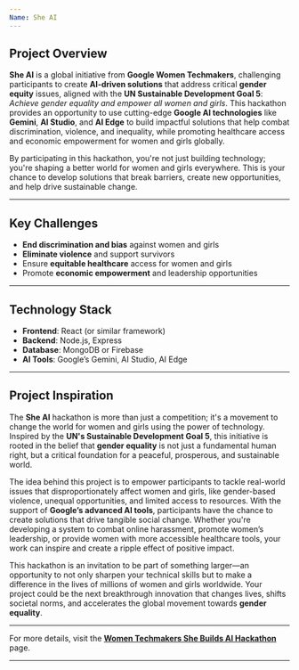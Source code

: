 ```yaml
---
Name: She AI
---
```


## Project Overview

**She AI** is a global initiative from **Google Women Techmakers**, challenging participants to create **AI-driven solutions** that address critical **gender equity** issues, aligned with the **UN Sustainable Development Goal 5**: *Achieve gender equality and empower all women and girls*. This hackathon provides an opportunity to use cutting-edge **Google AI technologies** like **Gemini**, **AI Studio**, and **AI Edge** to build impactful solutions that help combat discrimination, violence, and inequality, while promoting healthcare access and economic empowerment for women and girls globally.

By participating in this hackathon, you're not just building technology; you're shaping a better world for women and girls everywhere. This is your chance to develop solutions that break barriers, create new opportunities, and help drive sustainable change.

---

## Key Challenges

- **End discrimination and bias** against women and girls
- **Eliminate violence** and support survivors
- Ensure **equitable healthcare** access for women and girls
- Promote **economic empowerment** and leadership opportunities

---

## Technology Stack

- **Frontend**: React (or similar framework)
- **Backend**: Node.js, Express
- **Database**: MongoDB or Firebase
- **AI Tools**: Google’s Gemini, AI Studio, AI Edge

---

## Project Inspiration

The **She AI** hackathon is more than just a competition; it's a movement to change the world for women and girls using the power of technology. Inspired by the **UN's Sustainable Development Goal 5**, this initiative is rooted in the belief that **gender equality** is not just a fundamental human right, but a critical foundation for a peaceful, prosperous, and sustainable world.

The idea behind this project is to empower participants to tackle real-world issues that disproportionately affect women and girls, like gender-based violence, unequal opportunities, and limited access to resources. With the support of **Google’s advanced AI tools**, participants have the chance to create solutions that drive tangible social change. Whether you're developing a system to combat online harassment, promote women’s leadership, or provide women with more accessible healthcare tools, your work can inspire and create a ripple effect of positive impact.

This hackathon is an invitation to be part of something larger—an opportunity to not only sharpen your technical skills but to make a difference in the lives of millions of women and girls worldwide. Your project could be the next breakthrough innovation that changes lives, shifts societal norms, and accelerates the global movement towards **gender equality**.

---

For more details, visit the **[Women Techmakers She Builds AI Hackathon](https://devpost.com/)** page.

---


